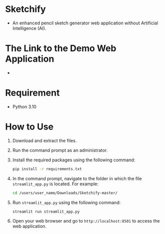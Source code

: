 # Sketchify
- An enhanced pencil sketch generator web application without Artificial Intelligence (AI).
# The Link to the Demo Web Application
- 
# Requirement
- Python 3.10
# How to Use
1. Download and extract the files.
2. Run the command prompt as an administrator.
3. Install the required packages using the following command:
   
   ```Bash
   pip install -r requirements.txt
   
4. In the command prompt, navigate to the folder in which the file `streamlit_app.py` is located. For example:
   
   ```Bash
   cd /users/user_name/Downloads/Sketchify-master/

6. Run `streamlit_app.py` using the following command:
    
   ```Bash
   streamlit run streamlit_app.py

7. Open your web browser and go to `http://localhost:8501` to access the web application.
